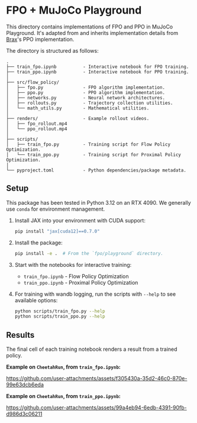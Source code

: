 # FPO + MuJoCo Playground

This directory contains implementations of FPO and PPO in MuJoCo Playground.
It's adapted from and inherits implementation details from
[Brax](https://github.com/google/brax)'s PPO implementation.

The directory is structured as follows:

```
.
├── train_fpo.ipynb          - Interactive notebook for FPO training.
├── train_ppo.ipynb          - Interactive notebook for PPO training.
│
├── src/flow_policy/
│   ├── fpo.py               - FPO algorithm implementation.
│   ├── ppo.py               - PPO algorithm implementation.
│   ├── networks.py          - Neural network architectures.
│   ├── rollouts.py          - Trajectory collection utilities.
│   └── math_utils.py        - Mathematical utilities.
│
├── renders/                 - Example rollout videos.
│   ├── fpo_rollout.mp4
│   └── ppo_rollout.mp4
│
├── scripts/
│   ├── train_fpo.py         - Training script for Flow Policy Optimization.
│   └── train_ppo.py         - Training script for Proximal Policy Optimization.
│
└── pyproject.toml           - Python dependencies/package metadata.
```

## Setup

This package has been tested in Python 3.12 on an RTX 4090. We generally use `conda` for environment management.

1. Install JAX into your environment with CUDA support:

   ```bash
   pip install "jax[cuda12]==0.7.0"
   ```

2. Install the package:

   ```bash
   pip install -e .  # From the `fpo/playground` directory.
   ```

3. Start with the notebooks for interactive training:

   - `train_fpo.ipynb` - Flow Policy Optimization
   - `train_ppo.ipynb` - Proximal Policy Optimization

4. For training with wandb logging, run the scripts with `--help` to see available options:
   ```bash
   python scripts/train_fpo.py --help
   python scripts/train_ppo.py --help
   ```

## Results

The final cell of each training notebook renders a result from a trained policy.

**Example on `CheetahRun`, from `train_fpo.ipynb`:**

https://github.com/user-attachments/assets/f305430a-35d2-46c0-870e-99e63dcb6eda

**Example on `CheetahRun`, from `train_ppo.ipynb`:**

https://github.com/user-attachments/assets/99a4eb94-6edb-4391-90fb-d986d3c06211
